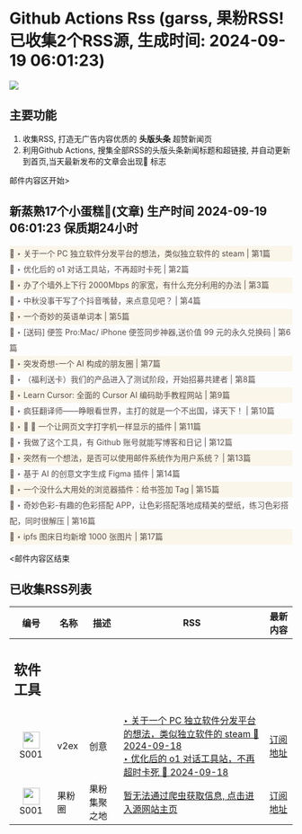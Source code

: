 # Github Actions Rss (garss, 果粉RSS! 已收集2个RSS源, 生成时间: 2024-09-19 06:01:23)

![](https://cdn.jsdelivr.net/gh/xinkeji/garss/_media/ga-rss.png)



## 主要功能
1. 收集RSS, 打造无广告内容优质的 **头版头条** 超赞新闻页
2. 利用Github Actions, 搜集全部RSS的头版头条新闻标题和超链接, 并自动更新到首页,当天最新发布的文章会出现🌈 标志

邮件内容区开始>
<h2>新蒸熟17个小蛋糕🍰(文章) 生产时间 2024-09-19 06:01:23 保质期24小时</h2>

<div style='line-height:3;background-color:#FAF6EA;' ><a href='https://www.v2ex.com/t/1073889#reply2' style="line-height:2;text-decoration:none;display:block;color:#584D49;">🌈 ‣ 关于一个 PC 独立软件分发平台的想法，类似独立软件的 steam | 第1篇</a></div><div style='line-height:3;' ><a href='https://www.v2ex.com/t/1073882#reply1' style="line-height:2;text-decoration:none;display:block;color:#584D49;">🌈 ‣ 优化后的 o1 对话工具站，不再超时卡死 | 第2篇</a></div><div style='line-height:3;background-color:#FAF6EA;' ><a href='https://www.v2ex.com/t/1073869#reply10' style="line-height:2;text-decoration:none;display:block;color:#584D49;">🌈 ‣ 办了个墙外上下行 2000Mbps 的家宽，有什么充分利用的办法 | 第3篇</a></div><div style='line-height:3;' ><a href='https://www.v2ex.com/t/1073852#reply3' style="line-height:2;text-decoration:none;display:block;color:#584D49;">🌈 ‣ 中秋没事干写了个抖音嘴替，来点意见吧？ | 第4篇</a></div><div style='line-height:3;background-color:#FAF6EA;' ><a href='https://www.v2ex.com/t/1073868#reply2' style="line-height:2;text-decoration:none;display:block;color:#584D49;">🌈 ‣ 一个奇妙的英语单词本 | 第5篇</a></div><div style='line-height:3;' ><a href='https://www.v2ex.com/t/1073707#reply33' style="line-height:2;text-decoration:none;display:block;color:#584D49;">🌈 ‣ [送码] 便签 Pro:Mac/ iPhone 便签同步神器,送价值 99 元的永久兑换码 | 第6篇</a></div><div style='line-height:3;background-color:#FAF6EA;' ><a href='https://www.v2ex.com/t/1073848#reply11' style="line-height:2;text-decoration:none;display:block;color:#584D49;">🌈 ‣ 突发奇想-一个 AI 构成的朋友圈 | 第7篇</a></div><div style='line-height:3;' ><a href='https://www.v2ex.com/t/1073820#reply3' style="line-height:2;text-decoration:none;display:block;color:#584D49;">🌈 ‣ （福利送卡）我们的产品进入了测试阶段，开始招募共建者 | 第8篇</a></div><div style='line-height:3;background-color:#FAF6EA;' ><a href='https://www.v2ex.com/t/1073746#reply2' style="line-height:2;text-decoration:none;display:block;color:#584D49;">🌈 ‣ Learn Cursor: 全面的 Cursor AI 编码助手教程网站 | 第9篇</a></div><div style='line-height:3;' ><a href='https://www.v2ex.com/t/1073603#reply5' style="line-height:2;text-decoration:none;display:block;color:#584D49;">🌈 ‣ 疯狂翻译师——睁眼看世界，主打的就是一个不出国，译天下！ | 第10篇</a></div><div style='line-height:3;background-color:#FAF6EA;' ><a href='https://www.v2ex.com/t/1073701#reply3' style="line-height:2;text-decoration:none;display:block;color:#584D49;">🌈 ‣ 🎯 🎯 一个让网页文字打字机一样显示的插件 | 第11篇</a></div><div style='line-height:3;' ><a href='https://www.v2ex.com/t/1073670#reply13' style="line-height:2;text-decoration:none;display:block;color:#584D49;">🌈 ‣ 我做了这个工具，有 Github 账号就能写博客和日记 | 第12篇</a></div><div style='line-height:3;background-color:#FAF6EA;' ><a href='https://www.v2ex.com/t/1073648#reply5' style="line-height:2;text-decoration:none;display:block;color:#584D49;">🌈 ‣ 突然有一个想法，是否可以使用邮件系统作为用户系统？ | 第13篇</a></div><div style='line-height:3;' ><a href='https://www.v2ex.com/t/1073685#reply0' style="line-height:2;text-decoration:none;display:block;color:#584D49;">🌈 ‣ 基于 AI 的创意文字生成 Figma 插件 | 第14篇</a></div><div style='line-height:3;background-color:#FAF6EA;' ><a href='https://www.v2ex.com/t/1073577#reply5' style="line-height:2;text-decoration:none;display:block;color:#584D49;">🌈 ‣ 一个没什么大用处的浏览器插件：给书签加 Tag | 第15篇</a></div><div style='line-height:3;' ><a href='https://www.v2ex.com/t/1073667#reply1' style="line-height:2;text-decoration:none;display:block;color:#584D49;">🌈 ‣ 奇妙色彩-有趣的色彩搭配 APP，让色彩搭配落地成精美的壁纸，练习色彩搭配，同时很解压 | 第16篇</a></div><div style='line-height:3;background-color:#FAF6EA;' ><a href='https://www.v2ex.com/t/1073705#reply5' style="line-height:2;text-decoration:none;display:block;color:#584D49;">🌈 ‣ ipfs 图床日均新增 1000 张图片 | 第17篇</a></div>

<邮件内容区结束

## 已收集RSS列表

| 编号 | 名称 | 描述 | RSS | 最新内容 |
| --- | --- | --- | --- | --- |
| <h2 id="软件工具">软件工具</h2> |  |   |  |  |
| <div id="S001" style="text-align: center;"><img src="https://cdn.jsdelivr.net/gh/zhaoolee/garss/_media/favicon/S001.png" width="30px" style="width:30px;height: auto;"/><br><span>S001</span></div> | v2ex | 创意 | [‣ 关于一个 PC 独立软件分发平台的想法，类似独立软件的 steam 🌈 2024-09-18](https://www.v2ex.com/t/1073889#reply2)<br/>[‣ 优化后的 o1 对话工具站，不再超时卡死 🌈 2024-09-18](https://www.v2ex.com/t/1073882#reply1) | [订阅地址](https://www.v2ex.com/feed/tab/creative.xml) |
| <div id="S001" style="text-align: center;"><img src="https://cdn.jsdelivr.net/gh/zhaoolee/garss/_media/favicon/S001.png" width="30px" style="width:30px;height: auto;"/><br><span>S001</span></div> | 果粉圈 | 果粉集聚之地 | [暂无法通过爬虫获取信息, 点击进入源网站主页](https://g0f.cn) | [订阅地址](https://g0f.cn/rss.xml) |



